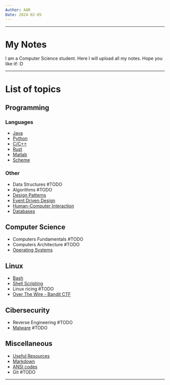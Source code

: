 ```yaml
---
Author: AAM
Date: 2024-02-05
---
```

---
# My Notes

I am a Computer Science student. Here I will upload all my notes.
Hope you like it!  :D

---

# List of topics

## Programming
### Languages
- [Java](Programming/Java/README.md)
- [Python](Programming/Python/README.md)
- [C/C++](Programming/C/README.md)
- [Rust](Programming/Rust/README.md)
- [Matlab](Programming/Matlab/README.md)
- [Scheme](Programming/Other/SCHEME.md)

### Other
- Data Structures #TODO
- Algorithms #TODO
- [Design Patterns](Programming/Patterns/README.md)
- [Event Driven Design](Programming/Other/EDD.md)
- [Human-Computer Interaction](Programming/GUI/README.md)
- [Databases](Programming/Databases/README.md)

## Computer Science
- Computers Fundamentals #TODO
- Computers Architecture #TODO
- [Operating Systems](CS/OS/README.md)
## Linux
- [Bash](/Linux/Bash.md)
- [Shell Scripting](/Linux/Shell_Scripting.md)
- Linux ricing #TODO
- [Over The Wire - Bandit CTF](Linux/Over_The_Wire.md)

## Cibersecurity
- Reverse Engineering #TODO 
- [Malware](Sec/Malware/index.md) #TODO
## Miscellaneous
- [Useful Resources](/Others/UsefulResources.md)
- [Markdown](/Others/Markdown.md)
- [ANSI codes](/Others/ANSI_codes.md)
- Git #TODO


---
